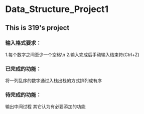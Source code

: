 # Data_Structure_Project1

## This is 319's project

### 输入格式要求：
1.每个数字之间至少一个空格\n
2.输入完成后手动输入结束符(Ctrl+Z)

### 已完成的功能：
将一列乱序的数字通过入栈出栈的方式排列成有序

### 待完成的功能：
输出中间过程
其它认为有必要添加的功能
